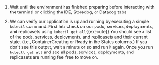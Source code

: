 1. Wait until the environment has finished preparing before interacting with the terminal or clicking the IDE, Storedog, or Datadog tabs.

1. We can verify our application is up and running by executing a simple `kubectl` command:
First lets check on our pods, services, deployments, and replicasets using `kubectl get all`{{execute}}
You should see a list of the pods, services, deployments, and replicasets and their current state. (i.e., ContainerCreating or Ready in the Status columns.) If you don't see this output, wait a minute or so and run it again. Once you run `kubectl get all` and see all pods, services, deployments, and replicasets are running feel free to move on.





